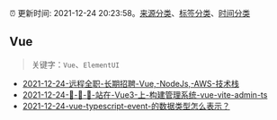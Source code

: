 :alarm_clock: 更新时间: 2021-12-24 20:23:58。[来源分类](../README.md)、[标签分类](../TAGS.md)、[时间分类](../TIMELINE.md)

## Vue


> 关键字：`Vue`、`ElementUI`



- [2021-12-24-远程全职-长期招聘-Vue,-NodeJs,-AWS-技术栈](https://www.v2ex.com/t/824341) 
- [2021-12-24-🎅-🎅-🎅-站在-Vue3-上-构建管理系统-vue-vite-admin-ts](https://www.v2ex.com/t/824308) 
- [2021-12-24-vue-typescript-event-的数据类型怎么表示？](https://www.v2ex.com/t/824302) 
